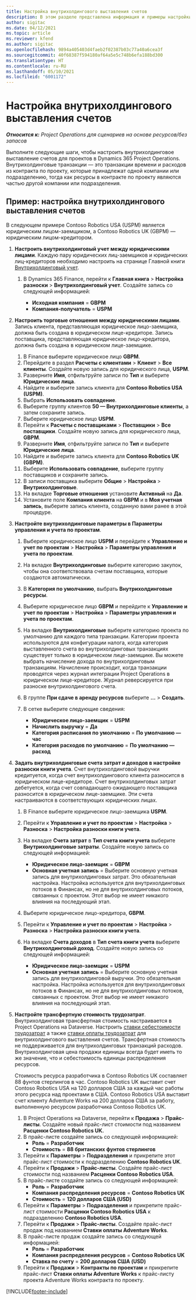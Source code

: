 ```yaml
---
title: Настройка внутрихолдингового выставления счетов
description: В этом разделе представлена информация и примеры настройки внутрихолдингового выставления счетов для проектов.
author: sigitac
ms.date: 04/12/2021
ms.topic: article
ms.reviewer: kfend
ms.author: sigitac
ms.openlocfilehash: 9894a405403d4faeb2f02387b03c77a40a6cea3f
ms.sourcegitcommit: 40f68387f594180af64a5e5c748b6efa188bd300
ms.translationtype: HT
ms.contentlocale: ru-RU
ms.lasthandoff: 05/10/2021
ms.locfileid: "6001172"
---
```

# <a name="configure-intercompany-invoicing"></a>Настройка внутрихолдингового выставления счетов

_**Относится к:** Project Operations для сценариев на основе ресурсов/без запасов_

Выполните следующие шаги, чтобы настроить внутрихолдинговое выставление счетов для проектов в Dynamics 365 Project Operations. Внутрихолдинговые транзакции — это транзакции времени и расходов из контракта по проекту, которые принадлежат одной компании или подразделению, тогда как ресурсы в контракте по проекту являются частью другой компании или подразделения.

## <a name="example-configure-intercompany-invoicing"></a>Пример: настройка внутрихолдингового выставления счетов

В следующем примере Contoso Robotics USA (USPM) является юридическим лицом-заемщиком, а Contoso Robotics UK (GBPM) — юридическим лицом-кредитором. 

1. **Настроить внутрихолдинговый учет между юридическими лицами**. Каждую пару юридических лиц-заемщиков и юридических лиц-кредиторов необходимо настроить на странице Главной книги [Внутрихолдинговый учет](/dynamics365/finance/general-ledger/intercompany-accounting-setup).
    
    1. В Dynamics 365 Finance, перейти к **Главная книга** > **Настройка разноски** > **Внутрихолдинговый учет**. Создайте запись со следующей информацией:

        - **Исходная компания** = **GBPM**
        - **Компания-получатель** = **USPM**

2. **Настроить торговые отношения между юридическими лицами**. Запись клиента, представляющая юридическое лицо-заемщика, должна быть создана в юридическом лице-кредиторе. Запись поставщика, представляющая юридическое лицо-кредитора, должна быть создана в юридическом лице-заемщике.

     1. В Finance выберите юридическое лицо **GBPM**.
     2. Перейдите в раздел **Расчеты с клиентами** > **Клиент** > **Все клиенты**. Создайте новую запись для юридического лица, **USPM**.
     3. Разверните **Имя**, отфильтруйте записи по **Тип** и выберите **Юридические лица**. 
     4. Найдите и выберите запись клиента для **Contoso Robotics USA (USPM)**.
     5. Выбрать **Использовать совпадение**. 
     6. Выберите группу клиентов **50 — Внутрихолдинговые клиенты**, а затем сохраните запись.
     7. Выберите юридическое лицо **USPM**.
     8. Перейти к **Расчеты с поставщиками** > **Поставщики** > **Все поставщики**. Создайте новую запись для юридического лица, **GBPM**.
     9. Разверните **Имя**, отфильтруйте записи по **Тип** и выберите **Юридические лица**. 
     10. Найдите и выберите запись клиента для **Contoso Robotics UK (GBPM)**.
     11. Выберите **Использовать совпадение**, выберите группу поставщиков и сохраните запись.
     12. В записи поставщика выберите **Общие** > **Настройка** > **Внутрихолдинговые**.
     13. На вкладке **Торговые отношения** установите **Активный** на **Да**.
     14. Установите поле **Компания клиента** на **GBPM** и в **Моя учетная запись**, выберите запись клиента, созданную вами ранее в этой процедуре.

3. **Настройте внутрихолдинговые параметры в Параметры управления и учета по проектам**. 

    1. Выберите юридическое лицо **USPM** и перейдите к **Управление и учет по проектам** > **Настройка** > **Параметры управления и учета по проектам**.
    2. На вкладке **Внутрихолдинговые** выберите категорию закупок, чтобы она соответствовала счетам поставщика, которые создаются автоматически.
    3. В **Категория по умолчанию**, выбрать **Внутрихолдинговые ресурсы**.
    4. Выберите юридическое лицо **GBPM** и перейдите к **Управление и учет по проектам** > **Настройка** > **Параметры управления и учета по проектам**.
    5. На вкладке **Внутрихолдинговые** выберите категорию проекта по умолчанию для каждого типа транзакции. Категории проекта используются для конфигурации налога, когда категория выставленного счета во внутрихолдинговых транзакциях существует только в юридическом лице-заемщике. Вы можете выбрать начисление дохода по внутрихолдинговым транзакциям. Начисление происходит, когда транзакции проводятся через журнал интеграции Project Operations в юридическом лице-кредиторе. Журнал реверсируется при разноске внутрихолдингового счета.
    6. В группе **При сдаче в аренду ресурсов** выберите **...** > **Создать**. 
    7. В сетке выберите следующие сведения:

          - **Юридическое лицо-заемщик** = **USPM**
          - **Начислить выручку** = **Да**
          - **Категория расписания по умолчанию** = **По умолчанию — час**
          - **Категория расходов по умолчанию** = **По умолчанию — расход**

4. **Задать внутрихолдинговые счета затрат и доходов в настройке разноски книги учета**. Счет внутрихолдинговой выручки кредитуется, когда счет внутрихолдингового клиента разносится в юридическом лице-кредиторе. Счет внутрихолдинговых затрат дебетуется, когда счет совпадающего ожидающего поставщика разносится в юридическом лице-заемщике. Эти счета настраиваются в соответствующих юридических лицах. 
      
     1. В Finance выберите юридическое лицо-заемщика **USPM**. 
     2. Перейти к **Управление и учет по проектам** > **Настройка** > **Разноска** > **Настройка разноски книги учета**. 
     3. На вкладке **Счета затрат** в **Тип счета книги учета** выберите **Внутрихолдинговые затраты**. Создайте новую запись со следующей информацией:
      
        - **Юридическое лицо-заемщик** = **GBPM**
        - **Основная учетная запись** = Выберите основную учетная запись для внутрихолдинговых затрат. Это обязательная настройка. Настройка используется для внутрихолдинговых потоков в Финансах, но не для внутрихолдинговых потоков, связанных с проектом. Этот выбор не имеет никакого влияния на последующий этап. 
        
     4. Выберите юридическое лицо-кредитора, **GBPM**. 
     5. Перейти к **Управление и учет по проектам** > **Настройка** > **Разноска** > **Настройка разноски книги учета**. 
     6. На вкладке **Счета доходов** в **Тип счета книги учета** выберите **Внутрихолдинговый доход**. Создайте новую запись со следующей информацией:

        - **Юридическое лицо-заемщик** = **USPM**
        - **Основная учетная запись** = Выберите основную учетная запись для внутрихолдинговой выручки. Это обязательная настройка. Настройка используется для внутрихолдинговых потоков в Финансах, но не для внутрихолдинговых потоков, связанных с проектом. Этот выбор не имеет никакого влияния на последующий этап. 

5. **Настройте трансфертную стоимость трудозатрат**. Внутрихолдинговая трансфертная стоимость настраивается в Project Operations на Dataverse. Настроить [ставки себестоимости трудозатрат](../pricing-costing/set-up-labor-cost-rate.md#transfer-pricing-and-costs-for-resources-outside-of-your-division-or-legal-entity) а также [ставки оплаты трудозатрат](../pricing-costing/set-up-labor-bill-rate.md#transfer-pricing-or-set-up-bill-rates-for-resources-from-other-organizational-units-or-divisions) для внутрихолдингового выставления счетов. Трансфертная стоимость не поддерживается для внутрихолдинговых транзакций расходов. Внутрихолдинговая цена продажи единицы всегда будет иметь то же значение, что и себестоимость единицы распределения ресурсов.

      Стоимость ресурса разработчика в Contoso Robotics UK составляет 88 фунтов стерлингов в час. Contoso Robotics UK выставит счет Contoso Robotics USA на 120 долларов США за каждый час работы этого ресурса над проектами в США. Contoso Robotics USA выставит счет клиенту Adventure Works на 200 долларов США за работу, выполненную ресурсом разработчика Contoso Robotics UK.

      1. В Project Operations на Dataverse, перейти к **Продажа** > **Прайс-листы**. Создайте новый прайс-лист стоимости под названием **Расценки Contoso Robotics UK.** 
      2. В прайс-листе создайте запись со следующей информацией:
         - **Роль** = **Разработчик**
         - **Стоимость** = **88 британских фунтов стерлингов**
      3. Перейти к **Параметры** > **Подразделения** и прикрепите этот прайс-лист стоимости к подразделению **Contoso Robotics UK**.
      4. Перейти к **Продажи** > **Прайс-листы**. Создайте прайс-лист стоимости под названием **Расценки Contoso Robotics USA**. 
      5. В прайс-листе создайте запись со следующей информацией:
          - **Роль** = **Разработчик**
          - **Компания распределения ресурсов** = **Contoso Robotics UK**
          - **Стоимость** = **120 долларов США (USD)**
      6. Перейти к **Параметры** > **Подразделения** и прикрепите прайс-лист стоимости **Расценки Contoso Robotics USA** к подразделению **Contoso Robotics USA**.
      7. Перейти к **Продажи** > **Прайс-листы**. Создайте прайс-лист продаж под названием **Ставки оплаты Adventure Works**. 
      8. В прайс-листе продаж создайте запись со следующей информацией:
          - **Роль** = **Разработчик**
          - **Компания распределения ресурсов** = **Contoso Robotics UK**
          - **Ставка по счету** = **200 долларов США (USD)**
      9. Перейти к **Продажи** > **Контракты по проектам** и прикрепите прайс-лист **Ставки оплаты Adventure Works** к прайс-листу проекта Adventure Works контракта по проекту.


[!INCLUDE[footer-include](../includes/footer-banner.md)]
